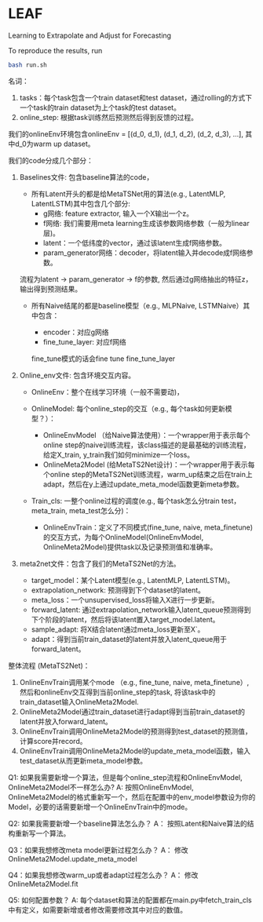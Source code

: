 # LEAF
Learning to Extrapolate and Adjust for Forecasting

To reproduce the results, run
```sh
bash run.sh
```

名词：
1. tasks：每个task包含一个train dataset和test dataset，通过rolling的方式下一个task的train dataset为上个task的test dataset。
2. online_step: 根据task训练然后预测然后得到反馈的过程。

我们的onlineEnv环境包含onlineEnv = [(d_0, d_1), (d_1, d_2), (d_2, d_3), ...], 其中d_0为warm up dataset。


我们的code分成几个部分：
1. Baselines文件: 包含baseline算法的code，
    - 所有Latent开头的都是给MetaTSNet用的算法(e.g., LatentMLP, LatentLSTM)其中包含几个部分:
        - g网络: feature extractor, 输入一个X输出一个z。
        - f网络: 我们需要用meta learning生成该参数网络参数（一般为linear 层)。
        - latent：一个低纬度的vector，通过该latent生成f网络参数。
        - param_generator网络：decoder，将latent输入并decode成f网络参数。

    流程为latent -> param_generator -> f的参数, 然后通过g网络抽出的特征z，输出得到预测结果。

    - 所有Naive结尾的都是baseline模型（e.g., MLPNaive, LSTMNaive）其中包含：
        - encoder：对应g网络
        - fine_tune_layer: 对应f网络

        fine_tune模式的话会fine tune fine_tune_layer

2. Online_env文件: 包含环境交互内容。
    - OnlineEnv：整个在线学习环境（一般不需要动)，
    - OnlineModel: 每个online_step的交互（e.g., 每个task如何更新模型？）：
        - OnlineEnvModel （给Naive算法使用）：一个wrapper用于表示每个online step的naive训练流程，该class描述的是最基础的训练流程，给定X_train, y_train我们如何minimize一个loss。
        - OnlineMeta2Model (给MetaTS2Net设计)：一个wrapper用于表示每个online step的MetaTS2Net训练流程，warm_up结束之后在train上adapt，然后在y上通过update_meta_model函数更新meta参数。
    
    - Train_cls: 一整个online过程的调度(e.g., 每个task怎么分train test，meta_train, meta_test怎么分)：
        - OnlineEnvTrain：定义了不同模式(fine_tune, naive, meta_finetune)的交互方式，为每个OnlineModel(OnlineEnvModel, OnlineMeta2Model)提供task以及记录预测值和准确率。
    
3. meta2net文件：包含了我们的MetaTS2Net的方法。
    - target_model：某个Latent模型(e.g., LatentMLP, LatentLSTM)。
    - extrapolation_network: 预测得到下个dataset的latent。
    - meta_loss：一个unsupervised_loss将输入X进行一步更新。
    - forward_latent: 通过extrapolation_network输入latent_queue预测得到下个阶段的latent，然后将该latent置入target_model.latent。
    - sample_adapt: 将X结合latent通过meta_loss更新至X`。
    - adapt：得到当前train_dataset的latent并放入latent_queue用于forward_latent。


整体流程 (MetaTS2Net)：
1. OnlineEnvTrain调用某个mode （e.g., fine_tune, naive, meta_finetune）, 然后和onlineEnv交互得到当前online_step的task, 将该task中的train_dataset输入OnlineMeta2Model.
2. OnlineMeta2Model通过train_dataset进行adapt得到当前train_dataset的latent并放入forward_latent。
3. OnlineEnvTrain调用OnlineMeta2Model的预测得到test_dataset的预测值，计算score并record。
4. OnlineEnvTrain调用OnlineMeta2Model的update_meta_model函数，输入test_dataset从而更新meta_model参数。


Q1: 如果我需要新增一个算法，但是每个online_step流程和OnlineEnvModel, OnlineMeta2Model不一样怎么办?
A: 按照OnlineEnvModel, OnlineMeta2Model的格式重新写一个，然后在配置中的env_model参数设为你的Model，必要的话需要新增一个OnlineEnvTrain中的mode。

Q2: 如果我需要新增一个baseline算法怎么办？
A： 按照Latent和Naive算法的结构重新写一个算法。

Q3：如果我想修改meta model更新过程怎么办？
A： 修改OnlineMeta2Model.update_meta_model

Q4：如果我想修改warm_up或者adapt过程怎么办？
A： 修改OnlineMeta2Model.fit

Q5: 如何配置参数？
A: 每个dataset和算法的配置都在main.py中fetch_train_cls中有定义，如需要新增或者修改需要修改其中对应的数值。

